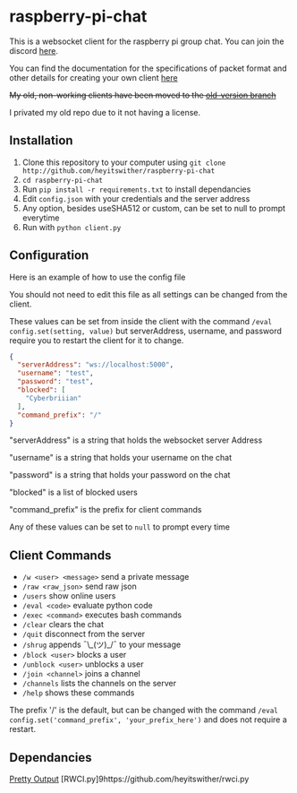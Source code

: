 
# raspberry-pi-chat

This is a websocket client for the raspberry pi group chat. You can join the discord [here](http://discord.io/raspberrypi).

You can find the documentation for the specifications of packet format and other details for creating your own client [here](https://drzach-demo.readthedocs.io/en/latest/netscape-chat/information/)

~~My old, non-working clients have been moved to the [old-version branch](https://github.com/heyitswither/raspberry-pi-chat/tree/old-version)~~

I privated my old repo due to it not having a license.

## Installation

1. Clone this repository to your computer using `git clone http://github.com/heyitswither/raspberry-pi-chat`
2. `cd raspberry-pi-chat`
2. Run `pip install -r requirements.txt` to install dependancies
3. Edit `config.json` with your credentials and the server address
4. Any option, besides useSHA512 or custom, can be set to null to prompt everytime
5. Run with `python client.py`

## Configuration

Here is an example of how to use the config file

You should not need to edit this file as all settings can be changed from the client.

These values can be set from inside the client with the command `/eval config.set(setting, value)` but serverAddress, username, and password require you to restart the client for it to change.

```json
{
  "serverAddress": "ws://localhost:5000",
  "username": "test",
  "password": "test",
  "blocked": [
    "Cyberbriiian"
  ],
  "command_prefix": "/"
}
```

"serverAddress" is a string that holds the websocket server Address

"username" is a string that holds your username on the chat

"password" is a string that holds your password on the chat

"blocked" is a list of blocked users

"command_prefix" is the prefix for client commands

Any of these values can be set to `null` to prompt every time

## Client Commands

- `/w <user> <message>`
    send a private message
- `/raw <raw_json>`
    send raw json
- `/users`
    show online users
- `/eval <code>`
    evaluate python code
- `/exec <command>`
    executes bash commands
- `/clear`
    clears the chat
- `/quit`
    disconnect from the server
- `/shrug`
    appends ¯\\\_(ツ)\_/¯ to your message
- `/block <user>`
    blocks a user
- `/unblock <user>`
    unblocks a user
- `/join <channel>`
    joins a channel
- `/channels`
    lists the channels on the server
- `/help`
    shows these commands

The prefix '/' is the default, but can be changed with the command `/eval config.set('command_prefix', 'your_prefix_here')` and does not require a restart.

## Dependancies

[Pretty Output](https://github.com/Aareon/prettyoutput)
[RWCI.py]9https://github.com/heyitswither/rwci.py

